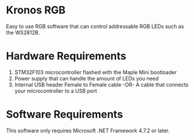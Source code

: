 # Kronos RGB
Easy to use RGB software that can control addressable RGB LEDs such as the WS2812B.

# Hardware Requirements
1. STM32F103 microcontroller flashed with the Maple Mini bootloader
2. Power supply that can handle the amount of LEDs you need
3. Internal USB header Female to Female cable -OR- A cable that connects your microcontroller to a USB port

# Software Requirements
This software only requires Microsoft .NET Framework 4.7.2 or later.
